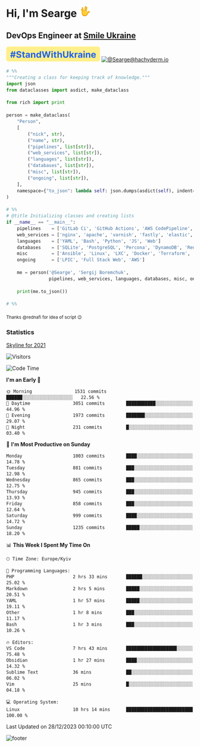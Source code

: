 # Hi, I'm Searge <img src="images/vulcan.webp" style="display: inline-block; margin: 0; height: 2rem" alt="Vulcan salute" />

## DevOps Engineer at [Smile Ukraine](https://smile-ukraine.com/en)

[![Stand With Ukraine](https://raw.githubusercontent.com/vshymanskyy/StandWithUkraine/main/badges/StandWithUkraine.svg)](https://stand-with-ukraine.pp.ua)
<a rel="me" href="https://hachyderm.io/@Searge">![@Searge@hachyderm.io](https://img.shields.io/badge/-@Searge-%232B90D9?logo=mastodon&logoColor=white)</a>

```python
# %%
"""Creating a class for keeping track of knowledge."""
import json
from dataclasses import asdict, make_dataclass

from rich import print

person = make_dataclass(
    "Person",
    [
        ("nick", str),
        ("name", str),
        ("pipelines", list[str]),
        ("web_services", list[str]),
        ("languages", list[str]),
        ("databases", list[str]),
        ("misc", list[str]),
        ("ongoing", list[str]),
    ],
    namespace={"to_json": lambda self: json.dumps(asdict(self), indent=4)},
)

# %%
# @title Initializing classes and creating lists
if __name__ == "__main__":
    pipelines    = ['GitLab Ci', 'GitHub Actions', 'AWS CodePipeline', 'Jenkins']
    web_services = ['nginx', 'apache', 'varnish', 'fastly', 'elastic', 'solr']
    languages    = ['YAML', 'Bash', 'Python', 'JS', 'Web']
    databases    = ['SQLite', 'PostgreSQL', 'Percona', 'DynamoDB', 'Redis']
    misc         = ['Ansible', 'Linux', 'LXC', 'Docker', 'Terraform', 'AWS']
    ongoing      = ['LPIC', 'Full Stack Web', 'AWS']

    me = person('@Searge', 'Sergij Boremchuk',
                pipelines, web_services, languages, databases, misc, ongoing)

    print(me.to_json())

# %%

```

<sub>Thanks @rednafi for idea of script :wink:</sub>

### Statistics

[Skyline for 2021](https://skyline.github.com/Searge/2021)

![Visitors](https://komarev.com/ghpvc/?username=searge&label=Profile%20views&color=0e75b6&style=flat) 
<!--START_SECTION:waka-->
![Code Time](http://img.shields.io/badge/Code%20Time-2%2C378%20hrs%2040%20mins-blue)

**I'm an Early 🐤** 

```text
🌞 Morning                1531 commits        ██████░░░░░░░░░░░░░░░░░░░   22.56 % 
🌆 Daytime                3051 commits        ███████████░░░░░░░░░░░░░░   44.96 % 
🌃 Evening                1973 commits        ███████░░░░░░░░░░░░░░░░░░   29.07 % 
🌙 Night                  231 commits         █░░░░░░░░░░░░░░░░░░░░░░░░   03.40 % 
```
📅 **I'm Most Productive on Sunday** 

```text
Monday                   1003 commits        ████░░░░░░░░░░░░░░░░░░░░░   14.78 % 
Tuesday                  881 commits         ███░░░░░░░░░░░░░░░░░░░░░░   12.98 % 
Wednesday                865 commits         ███░░░░░░░░░░░░░░░░░░░░░░   12.75 % 
Thursday                 945 commits         ███░░░░░░░░░░░░░░░░░░░░░░   13.93 % 
Friday                   858 commits         ███░░░░░░░░░░░░░░░░░░░░░░   12.64 % 
Saturday                 999 commits         ████░░░░░░░░░░░░░░░░░░░░░   14.72 % 
Sunday                   1235 commits        █████░░░░░░░░░░░░░░░░░░░░   18.20 % 
```


📊 **This Week I Spent My Time On** 

```text
🕑︎ Time Zone: Europe/Kyiv

💬 Programming Languages: 
PHP                      2 hrs 33 mins       ██████░░░░░░░░░░░░░░░░░░░   25.02 % 
Markdown                 2 hrs 5 mins        █████░░░░░░░░░░░░░░░░░░░░   20.51 % 
YAML                     1 hr 57 mins        █████░░░░░░░░░░░░░░░░░░░░   19.11 % 
Other                    1 hr 8 mins         ███░░░░░░░░░░░░░░░░░░░░░░   11.17 % 
Bash                     1 hr 3 mins         ███░░░░░░░░░░░░░░░░░░░░░░   10.26 % 

🔥 Editors: 
VS Code                  7 hrs 43 mins       ███████████████████░░░░░░   75.48 % 
Obsidian                 1 hr 27 mins        ████░░░░░░░░░░░░░░░░░░░░░   14.32 % 
Sublime Text             36 mins             ██░░░░░░░░░░░░░░░░░░░░░░░   06.02 % 
Vim                      25 mins             █░░░░░░░░░░░░░░░░░░░░░░░░   04.18 % 

💻 Operating System: 
Linux                    10 hrs 14 mins      █████████████████████████   100.00 % 
```


 Last Updated on 28/12/2023 00:10:00 UTC
<!--END_SECTION:waka-->

![footer](https://capsule-render.vercel.app/api?type=waving&color=gradient&customColorList=14,21&height=82&section=footer)
